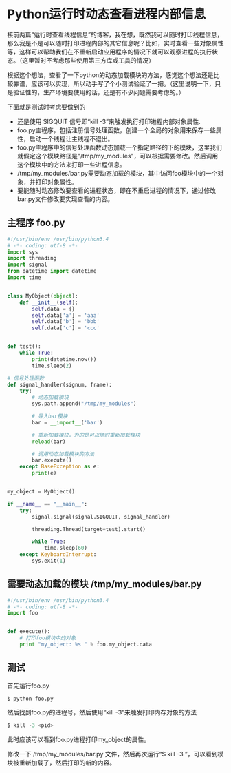 # Python运行时动态查看进程内部信息

接前两篇“运行时查看线程信息”的博客，我在想，既然我可以随时打印线程信息，那么我是不是可以随时打印进程内部的其它信息呢？比如，实时查看一些对象属性等，这样可以帮助我们在不重新启动应用程序的情况下就可以观察进程的执行状态。（这里暂时不考虑那些使用第三方库或工具的情况）

根据这个想法，查看了一下python的动态加载模块的方法，感觉这个想法还是比较靠谱，应该可以实现，所以动手写了个小测试验证了一把。（这里说明一下，只是验证性的，生产环境要使用的话，还是有不少问题需要考虑的。）

下面就是测试时考虑要做到的
- 还是使用 SIGQUIT 信号即“kill -3”来触发执行打印进程内部对象属性.
- foo.py主程序，包括注册信号处理函数，创建一个全局的对象用来保存一些属性，启动一个线程让主线程不退出。
- foo.py主程序中的信号处理函数动态加载一个指定路径的下的模块，这里我们就假定这个模块路径是"/tmp/my_modules"，可以根据需要修改。然后调用这个模块中的方法来打印一些进程信息。
- /tmp/my_modules/bar.py需要动态加载的模块，其中访问foo模块中的一个对象，并打印对象属性。
- 要能随时动态修改要查看的进程状态，即在不重启进程的情况下，通过修改bar.py文件修改要实现查看的内容。

## 主程序 foo.py
``` python
#!/usr/bin/env /usr/bin/python3.4
# -*- coding: utf-8 -*-
import sys
import threading
import signal
from datetime import datetime
import time


class MyObject(object):
    def __init__(self):
        self.data = {}
        self.data['a'] = 'aaa'
        self.data['b'] = 'bbb'
        self.data['c'] = 'ccc'


def test():
    while True:
        print(datetime.now())
        time.sleep(2)

# 信号处理函数
def signal_handler(signum, frame):
    try:
        # 动态加载模块
        sys.path.append("/tmp/my_modules")

        # 导入bar模块
        bar = __import__('bar')

        # 重新加载模块，为的是可以随时重新加载模块
        reload(bar)

        # 调用动态加载模块的方法
        bar.execute()
    except BaseException as e:
        print(e)


my_object = MyObject()

if __name__ == "__main__":
    try:
        signal.signal(signal.SIGQUIT, signal_handler)

        threading.Thread(target=test).start()

        while True:
            time.sleep(60)
    except KeyboardInterrupt:
        sys.exit(1)
```

## 需要动态加载的模块 /tmp/my_modules/bar.py
``` python
#!/usr/bin/env /usr/bin/python3.4
# -*- coding: utf-8 -*-
import foo


def execute():
    # 打印foo模块中的对象
    print "my_object: %s " % foo.my_object.data

```

## 测试

首先运行foo.py
``` shell
$ python foo.py
```

然后找到foo.py的进程号，然后使用“kill -3”来触发打印内存对象的方法
``` python
$ kill -3 <pid>
```

此时应该可以看到foo.py进程打印my_object的属性。

修改一下 /tmp/my_modules/bar.py 文件，然后再次运行“$ kill -3 <pid>”，可以看到模块被重新加载了，然后打印的新的内容。
